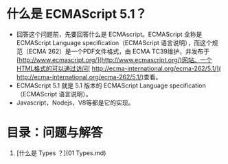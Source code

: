 # 什么是 ECMAScript 5.1？

* 回答这个问题前，先要回答什么是 ECMAscript。ECMAScript 全称是ECMAScript Language specification（ECMAScript 语言说明），而这个规范（ECMA 262）是一个PDF文件格式，由 ECMA TC39维护，并发布于[http://www.ecmascript.org/](http://www.ecmascript.org/)网站。一个HTML格式的可以通过访问[ http://ecma-international.org/ecma-262/5.1/]( http://ecma-international.org/ecma-262/5.1/)查看。
* ECMAScript 5.1 就是 5.1 版本的 ECMAScript Language specification（ECMAScript 语言说明）。
* Javascript，Nodejs，V8等都是它的实现。


# 目录：问题与解答

1. [什么是 Types ？](01 Types.md)
